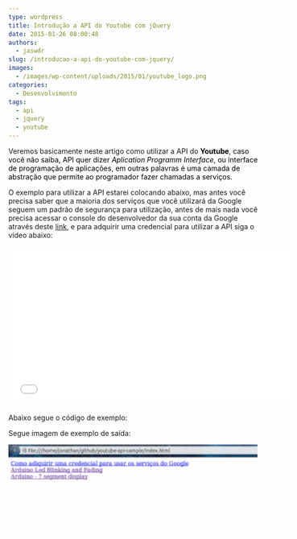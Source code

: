 ```yaml
---
type: wordpress
title: Introdução a API do Youtube com jQuery
date: 2015-01-26 08:00:48
authors:
  - jaswdr
slug: /introducao-a-api-do-youtube-com-jquery/
images:
  - /images/wp-content/uploads/2015/01/youtube_logo.png
categories:
  - Desenvolvimento
tags:
  - api
  - jquery
  - youtube
---
```


Veremos basicamente neste artigo como utilizar a API do <span style="color: #000000;"><strong>Youtube</strong>, caso você não saiba, API quer dizer<em> Aplication Programm Interface</em>, ou interface de programação de aplicações, em outras palavras é uma camada de abstração que permite ao programador fazer chamadas a serviços.</span>

O exemplo para utilizar a API estarei colocando abaixo, mas antes você precisa saber que a maioria dos serviços que você utilizará da Google seguem um padrão de segurança para utilização, antes de mais nada você precisa acessar o console do desenvolvedor da sua conta da Google através deste <a href="https://console.developers.google.com/" target="_blank">link</a>, e para adquirir uma credencial para utilizar a API siga o vídeo abaixo:

<iframe width="560" height="315" src="//www.youtube.com/embed/arQ379HrmNI" frameborder="0" allowfullscreen></iframe>

Abaixo segue o código de exemplo:

<script src="//gistfy-app.herokuapp.com/github/ButecoOpenSource/youtube-api-sample/index.html" type="text/javascript"></script>

Segue imagem de exemplo de saída:

<a href="/images/wp-content/uploads/2015/01/resultado_youtube-api-sample.png"><img class="  wp-image-760 aligncenter" src="/images/wp-content/uploads/2015/01/resultado_youtube-api-sample-300x106.png" alt="resultado_youtube-api-sample" width="495" height="175" /></a>